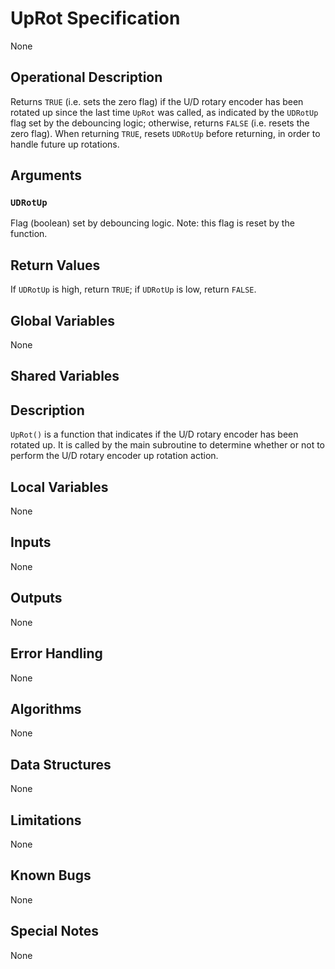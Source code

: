 # UpRot Specification

None

## Operational Description

Returns `TRUE` (i.e. sets the zero flag) if the U/D rotary encoder has been
rotated up since the last time `UpRot` was called,
as indicated by the `UDRotUp` flag set by the debouncing logic;
otherwise,
returns `FALSE` (i.e. resets the zero flag).
When returning `TRUE`, resets `UDRotUp` before returning,
in order to handle future up rotations.

## Arguments

### `UDRotUp`

Flag (boolean) set by debouncing logic.
Note: this flag is reset by the function.

## Return Values

If `UDRotUp` is high, return `TRUE`;
if `UDRotUp` is low, return `FALSE`.

## Global Variables

None

## Shared Variables

## Description

`UpRot()` is a function that indicates if the U/D rotary encoder
has been rotated up.
It is called by the main subroutine to determine whether or not to perform
the U/D rotary encoder up rotation action.

## Local Variables

None

## Inputs

None

## Outputs

None

## Error Handling

None

## Algorithms

None

## Data Structures

None

## Limitations

None

## Known Bugs

None

## Special Notes

None
